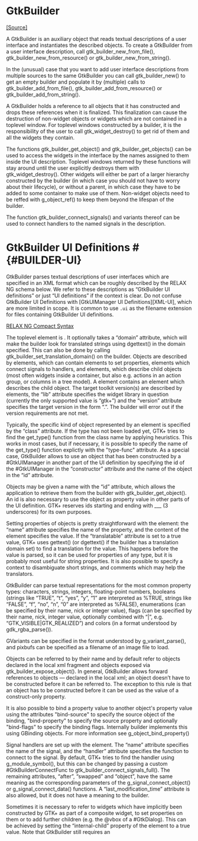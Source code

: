 # GtkBuilder
<span class="source-link">[[Source]](src/gtk3/GtkBuilder.md#L6)</span>

A GtkBuilder is an auxiliary object that reads textual descriptions
of a user interface and instantiates the described objects. To create
a GtkBuilder from a user interface description, call
gtk_builder_new_from_file(), gtk_builder_new_from_resource() or
gtk_builder_new_from_string().

In the (unusual) case that you want to add user interface
descriptions from multiple sources to the same GtkBuilder you can
call gtk_builder_new() to get an empty builder and populate it by
(multiple) calls to gtk_builder_add_from_file(),
gtk_builder_add_from_resource() or gtk_builder_add_from_string().

A GtkBuilder holds a reference to all objects that it has constructed
and drops these references when it is finalized. This finalization can
cause the destruction of non-widget objects or widgets which are not
contained in a toplevel window. For toplevel windows constructed by a
builder, it is the responsibility of the user to call gtk_widget_destroy()
to get rid of them and all the widgets they contain.

The functions gtk_builder_get_object() and gtk_builder_get_objects()
can be used to access the widgets in the interface by the names assigned
to them inside the UI description. Toplevel windows returned by these
functions will stay around until the user explicitly destroys them
with gtk_widget_destroy(). Other widgets will either be part of a
larger hierarchy constructed by the builder (in which case you should
not have to worry about their lifecycle), or without a parent, in which
case they have to be added to some container to make use of them.
Non-widget objects need to be reffed with g_object_ref() to keep them
beyond the lifespan of the builder.

The function gtk_builder_connect_signals() and variants thereof can be
used to connect handlers to the named signals in the description.

# GtkBuilder UI Definitions # {#BUILDER-UI}

GtkBuilder parses textual descriptions of user interfaces which are
specified in an XML format which can be roughly described by the
RELAX NG schema below. We refer to these descriptions as “GtkBuilder
UI definitions” or just “UI definitions” if the context is clear.
Do not confuse GtkBuilder UI Definitions with
[GtkUIManager UI Definitions][XML-UI], which are more limited in scope.
It is common to use `.ui` as the filename extension for files containing
GtkBuilder UI definitions.

[RELAX NG Compact Syntax](https://gitlab.gnome.org/GNOME/gtk/-/blob/gtk-3-24/gtk/gtkbuilder.rnc)

The toplevel element is <interface>. It optionally takes a “domain”
attribute, which will make the builder look for translated strings
using dgettext() in the domain specified. This can also be done by
calling gtk_builder_set_translation_domain() on the builder.
Objects are described by <object> elements, which can contain
<property> elements to set properties, <signal> elements which
connect signals to handlers, and <child> elements, which describe
child objects (most often widgets inside a container, but also e.g.
actions in an action group, or columns in a tree model). A <child>
element contains an <object> element which describes the child object.
The target toolkit version(s) are described by <requires> elements,
the “lib” attribute specifies the widget library in question (currently
the only supported value is “gtk+”) and the “version” attribute specifies
the target version in the form “<major>.<minor>”. The builder will error
out if the version requirements are not met.

Typically, the specific kind of object represented by an <object>
element is specified by the “class” attribute. If the type has not
been loaded yet, GTK+ tries to find the get_type() function from the
class name by applying heuristics. This works in most cases, but if
necessary, it is possible to specify the name of the get_type() function
explictly with the "type-func" attribute. As a special case, GtkBuilder
allows to use an object that has been constructed by a #GtkUIManager in
another part of the UI definition by specifying the id of the #GtkUIManager
in the “constructor” attribute and the name of the object in the “id”
attribute.

Objects may be given a name with the “id” attribute, which allows the
application to retrieve them from the builder with gtk_builder_get_object().
An id is also necessary to use the object as property value in other
parts of the UI definition. GTK+ reserves ids starting and ending
with ___ (3 underscores) for its own purposes.

Setting properties of objects is pretty straightforward with the
<property> element: the “name” attribute specifies the name of the
property, and the content of the element specifies the value.
If the “translatable” attribute is set to a true value, GTK+ uses
gettext() (or dgettext() if the builder has a translation domain set)
to find a translation for the value. This happens before the value
is parsed, so it can be used for properties of any type, but it is
probably most useful for string properties. It is also possible to
specify a context to disambiguate short strings, and comments which
may help the translators.

GtkBuilder can parse textual representations for the most common
property types: characters, strings, integers, floating-point numbers,
booleans (strings like “TRUE”, “t”, “yes”, “y”, “1” are interpreted
as %TRUE, strings like “FALSE”, “f”, “no”, “n”, “0” are interpreted
as %FALSE), enumerations (can be specified by their name, nick or
integer value), flags (can be specified by their name, nick, integer
value, optionally combined with “|”, e.g. “GTK_VISIBLE|GTK_REALIZED”)
and colors (in a format understood by gdk_rgba_parse()).

GVariants can be specified in the format understood by g_variant_parse(),
and pixbufs can be specified as a filename of an image file to load.

Objects can be referred to by their name and by default refer to
objects declared in the local xml fragment and objects exposed via
gtk_builder_expose_object(). In general, GtkBuilder allows forward
references to objects — declared in the local xml; an object doesn’t
have to be constructed before it can be referred to. The exception
to this rule is that an object has to be constructed before it can
be used as the value of a construct-only property.

It is also possible to bind a property value to another object's
property value using the attributes
"bind-source" to specify the source object of the binding,
"bind-property" to specify the source property and optionally
"bind-flags" to specify the binding flags.
Internally builder implements this using GBinding objects.
For more information see g_object_bind_property()

Signal handlers are set up with the <signal> element. The “name”
attribute specifies the name of the signal, and the “handler” attribute
specifies the function to connect to the signal. By default, GTK+ tries
to find the handler using g_module_symbol(), but this can be changed by
passing a custom #GtkBuilderConnectFunc to
gtk_builder_connect_signals_full(). The remaining attributes, “after”,
“swapped” and “object”, have the same meaning as the corresponding
parameters of the g_signal_connect_object() or
g_signal_connect_data() functions. A “last_modification_time”
attribute is also allowed, but it does not have a meaning to the
builder.

Sometimes it is necessary to refer to widgets which have implicitly
been constructed by GTK+ as part of a composite widget, to set
properties on them or to add further children (e.g. the @vbox of
a #GtkDialog). This can be achieved by setting the “internal-child”
property of the <child> element to a true value. Note that GtkBuilder
still requires an <object> element for the internal child, even if it
has already been constructed.

A number of widgets have different places where a child can be added
(e.g. tabs vs. page content in notebooks). This can be reflected in
a UI definition by specifying the “type” attribute on a <child>
The possible values for the “type” attribute are described in the
sections describing the widget-specific portions of UI definitions.

# A GtkBuilder UI Definition

|[
<interface>
  <object class="GtkDialog" id="dialog1">
    <child internal-child="vbox">
      <object class="GtkBox" id="vbox1">
        <property name="border-width">10</property>
        <child internal-child="action_area">
          <object class="GtkButtonBox" id="hbuttonbox1">
            <property name="border-width">20</property>
            <child>
              <object class="GtkButton" id="ok_button">
                <property name="label">gtk-ok</property>
                <property name="use-stock">TRUE</property>
                <signal name="clicked" handler="ok_button_clicked"/>
              </object>
            </child>
          </object>
        </child>
      </object>
    </child>
  </object>
</interface>
]|

Beyond this general structure, several object classes define their
own XML DTD fragments for filling in the ANY placeholders in the DTD
above. Note that a custom element in a <child> element gets parsed by
the custom tag handler of the parent object, while a custom element in
an <object> element gets parsed by the custom tag handler of the object.

These XML fragments are explained in the documentation of the
respective objects.

Additionally, since 3.10 a special <template> tag has been added
to the format allowing one to define a widget class’s components.
See the [GtkWidget documentation][composite-templates] for details.


```pony
class ref GtkBuilder is
  GtkWidget ref
```

#### Implements

* [GtkWidget](gtk3-GtkWidget.md) ref

---

## Constructors

### never_call_this_constructor_or_else_tm
<span class="source-link">[[Source]](src/gtk3/GtkBuilder.md#L194)</span>


```pony
new ref never_call_this_constructor_or_else_tm()
: GtkBuilder ref^
```

#### Returns

* [GtkBuilder](gtk3-GtkBuilder.md) ref^

---

### create_from_GObjectREF
<span class="source-link">[[Source]](src/gtk3/GtkBuilder.md#L197)</span>


```pony
new ref create_from_GObjectREF(
  widget': GObjectREF val)
: GtkBuilder ref^
```
#### Parameters

*   widget': [GObjectREF](gtk3-..-gobject-GObjectREF.md) val

#### Returns

* [GtkBuilder](gtk3-GtkBuilder.md) ref^

---

### create
<span class="source-link">[[Source]](src/gtk3/GtkBuilder.md#L201)</span>


```pony
new ref create()
: GtkBuilder ref^
```

#### Returns

* [GtkBuilder](gtk3-GtkBuilder.md) ref^

---

### new_from_file
<span class="source-link">[[Source]](src/gtk3/GtkBuilder.md#L204)</span>


```pony
new ref new_from_file(
  filename_pony: String val)
: GtkBuilder ref^
```
#### Parameters

*   filename_pony: [String](builtin-String.md) val

#### Returns

* [GtkBuilder](gtk3-GtkBuilder.md) ref^

---

### new_from_resource
<span class="source-link">[[Source]](src/gtk3/GtkBuilder.md#L207)</span>


```pony
new ref new_from_resource(
  resource_path_pony: String val)
: GtkBuilder ref^
```
#### Parameters

*   resource_path_pony: [String](builtin-String.md) val

#### Returns

* [GtkBuilder](gtk3-GtkBuilder.md) ref^

---

### new_from_string
<span class="source-link">[[Source]](src/gtk3/GtkBuilder.md#L210)</span>


```pony
new ref new_from_string(
  string_pony: String val,
  length_pony: I64 val)
: GtkBuilder ref^
```
#### Parameters

*   string_pony: [String](builtin-String.md) val
*   length_pony: [I64](builtin-I64.md) val

#### Returns

* [GtkBuilder](gtk3-GtkBuilder.md) ref^

---

## Public fields

### var widget: [GObjectREF](gtk3-..-gobject-GObjectREF.md) val
<span class="source-link">[[Source]](src/gtk3/GtkBuilder.md#L191)</span>



---

## Public Functions

### gtkwidget
<span class="source-link">[[Source]](src/gtk3/GtkBuilder.md#L193)</span>


```pony
fun box gtkwidget()
: GObjectREF val
```

#### Returns

* [GObjectREF](gtk3-..-gobject-GObjectREF.md) val

---

### add_callback_symbol
<span class="source-link">[[Source]](src/gtk3/GtkBuilder.md#L214)</span>


Adds the @callback_symbol to the scope of @builder under the given @callback_name.

Using this function overrides the behavior of gtk_builder_connect_signals()
for any callback symbols that are added. Using this method allows for better
encapsulation as it does not require that callback symbols be declared in
the global namespace.


```pony
fun box add_callback_symbol(
  callback_name: String val,
  callback_symbol: @{(GObjectREF)} val)
: None val
```
#### Parameters

*   callback_name: [String](builtin-String.md) val
*   callback_symbol: @{(GObjectREF)} val

#### Returns

* [None](builtin-None.md) val

---

### connect_signals
<span class="source-link">[[Source]](src/gtk3/GtkBuilder.md#L260)</span>


This method is a simpler variation of gtk_builder_connect_signals_full().
It uses symbols explicitly added to @builder with prior calls to
gtk_builder_add_callback_symbol(). In the case that symbols are not
explicitly added; it uses #GModule’s introspective features (by opening the module %NULL)
to look at the application’s symbol table. From here it tries to match
the signal handler names given in the interface description with
symbols in the application and connects the signals. Note that this
function can only be called once, subsequent calls will do nothing.

Note that unless gtk_builder_add_callback_symbol() is called for
all signal callbacks which are referenced by the loaded XML, this
function will require that #GModule be supported on the platform.

If you rely on #GModule support to lookup callbacks in the symbol table,
the following details should be noted:

When compiling applications for Windows, you must declare signal callbacks
with #G_MODULE_EXPORT, or they will not be put in the symbol table.
On Linux and Unices, this is not necessary; applications should instead
be compiled with the -Wl,--export-dynamic CFLAGS, and linked against
gmodule-export-2.0.


```pony
fun box connect_signals()
: None val
```

#### Returns

* [None](builtin-None.md) val

---

### get_translation_domain
<span class="source-link">[[Source]](src/gtk3/GtkBuilder.md#L324)</span>


Gets the translation domain of @builder.


```pony
fun box get_translation_domain()
: String val
```

#### Returns

* [String](builtin-String.md) val

---

### show_all
<span class="source-link">[[Source]](src/gtk3/GtkWidget.md#L4)</span>


```pony
fun box show_all()
: None val
```

#### Returns

* [None](builtin-None.md) val

---

### destroy
<span class="source-link">[[Source]](src/gtk3/GtkWidget.md#L7)</span>


```pony
fun box destroy()
: None val
```

#### Returns

* [None](builtin-None.md) val

---

### signal_connect\[V: [Any](builtin-Any.md) #share\]
<span class="source-link">[[Source]](src/gtk3/GtkWidget.md#L10)</span>


```pony
fun box signal_connect[V: Any #share](
  detailed_signal: String val,
  c_handler: @{(GObjectREF, V)}[V] val,
  data: V)
: U64 val
```
#### Parameters

*   detailed_signal: [String](builtin-String.md) val
*   c_handler: @{(GObjectREF, V)}[V] val
*   data: V

#### Returns

* [U64](builtin-U64.md) val

---

